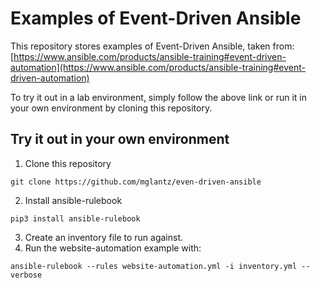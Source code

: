 # Examples of Event-Driven Ansible
This repository stores examples of Event-Driven Ansible, taken from:
[https://www.ansible.com/products/ansible-training#event-driven-automation](https://www.ansible.com/products/ansible-training#event-driven-automation)

To try it out in a lab environment, simply follow the above link or run it in your own environment by cloning this repository.

## Try it out in your own environment
1. Clone this repository
```
git clone https://github.com/mglantz/even-driven-ansible
```
2. Install ansible-rulebook
```
pip3 install ansible-rulebook
```
3. Create an inventory file to run against.
4. Run the website-automation example with:
```
ansible-rulebook --rules website-automation.yml -i inventory.yml --verbose
```

